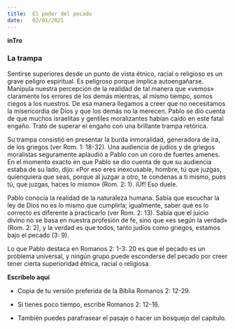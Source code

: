 ```yaml
---
title:  El poder del pecado
date:   02/01/2021
---
```


**inTro**

### La trampa

Sentirse superiores desde un punto de vista étnico, racial o religioso es un grave peligro espiritual. Es peligroso porque implica autoengañarse. Manipula nuestra percepción de la realidad de tal manera que «vemos» claramente los errores de los demás mientras, al mismo tiempo, somos ciegos a los nuestros. De esa manera llegamos a creer que no necesitamos la misericordia de Dios y que los demás no la merecen. Pablo se dio cuenta de que muchos israelitas y gentiles moralizantes habían caído en este fatal engaño. Trató de superar el engaño con una brillante trampa retórica.

Su trampa consistió en presentar la burda inmoralidad, generadora de ira, de los griegos (ver Rom. 1: 18-32). Una audiencia de judíos y de griegos moralistas seguramente aplaudió a Pablo con un coro de fuertes amenes. En el momento exacto en que Pablo se dio cuenta de que su audiencia estaba de su lado, dijo: «Por eso eres inexcusable, hombre, tú que juzgas, quienquiera que seas, porque al juzgar a otro, te condenas a ti mismo, pues tú, que juzgas, haces lo mismo» (Rom. 2: 1). iUf! Eso duele.

Pablo conocía la realidad de la naturaleza humana. Sabía que escuchar la ley de Dios no es lo mismo que cumplirla; igualmente, saber qué es lo correcto es diferente a practicarlo (ver Rom. 2: 13). Sabía que el juicio divino no se basa en nuestra profesión de fe, sino que «es según la verdad» (Rom. 2: 2), y la verdad es que todos, tanto judíos como griegos, estamos bajo el pecado (3: 9).

Lo que Pablo destaca en Romanos 2: 1-3: 20 es que el pecado es un problema universal, y ningún grupo puede esconderse del pecado por creer tener cierta superioridad étnica, racial o religiosa.

**Escríbelo aquí**

- Copia de tu versión preferida de la Biblia Romanos 2: 12-29.

- Si tienes poco tiempo, escribe Romanos 2: 12-16.

- También puedes parafrasear el pasaje o hacer un bosquejo del capítulo.